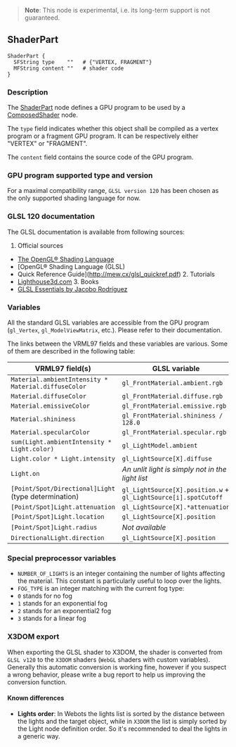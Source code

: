 > **Note**: This node is experimental, i.e. its long-term support is not guaranteed.

## ShaderPart

```
ShaderPart {
  SFString type    ""   # {"VERTEX, FRAGMENT"}
  MFString content ""   # shader code
}
```

### Description

The [ShaderPart](#shaderpart) node defines a GPU program to be used by a [ComposedShader](composedshader.md) node.

The `type` field indicates whether this object shall be compiled as a vertex program or a fragment GPU program.
It can be respectively either "VERTEX" or "FRAGMENT".

The `content` field contains the source code of the GPU program.

### GPU program supported type and version

For a maximal compatibility range, `GLSL version 120` has been chosen as the only supported shading language for now.

### GLSL 120 documentation

The GLSL documentation is available from following sources:

1. Official sources
- [The OpenGL® Shading Language](https://www.opengl.org/registry/doc/GLSLangSpec.Full.1.20.8.pdf)
- [OpenGL® Shading Language (GLSL)
- Quick Reference Guide](http://mew.cx/glsl_quickref.pdf) 2.
Tutorials
- [Lighthouse3d.com](http://www.lighthouse3d.com/tutorials/glsl-12-tutorial/) 3.
Books
- [GLSL Essentials by Jacobo Rodríguez](https://www.amazon.com/GLSL-Essentials-Jacobo-Rodr%C3%ADguez/dp/1849698007)

### Variables

All the standard GLSL variables are accessible from the GPU program (`gl_Vertex`, `gl_ModelViewMatrix`, etc.).
Please refer to their documentation.

The links between the VRML97 fields and these variables are various.
Some of them are described in the following table:

| VRML97 field(s)                                      | GLSL variable                                                   |
| ---------------------------------------------------- | --------------------------------------------------------------- |
| `Material.ambientIntensity * Material.diffuseColor`  | `gl_FrontMaterial.ambient.rgb`                                  |
| `Material.diffuseColor`                              | `gl_FrontMaterial.diffuse.rgb`                                  |
| `Material.emissiveColor`                             | `gl_FrontMaterial.emissive.rgb`                                 |
| `Material.shininess`                                 | `gl_FrontMaterial.shininess / 128.0`                            |
| `Material.specularColor`                             | `gl_FrontMaterial.specular.rgb`                                 |
| `sum(Light.ambientIntensity * Light.color)`          | `gl_LightModel.ambient`                                         |
| `Light.color * Light.intensity`                      | `gl_LightSource[X].diffuse`                                     |
| `Light.on`                                           | *An unlit light is simply not in the light list*                |
| `[Point/Spot/Directional]Light` (type determination) | `gl_LightSource[X].position.w` + `gl_LightSource[i].spotCutoff` |
| `[Point/Spot]Light.attenuation`                      | `gl_LightSource[X].*attenuation`                                |
| `[Point/Spot]Light.location`                         | `gl_LightSource[X].position`                                    |
| `[Point/Spot]Light.radius`                           | *Not available*                                                 |
| `DirectionalLight.direction`                         | `gl_LightSource[X].position`                                    |

### Special preprocessor variables

- `NUMBER_OF_LIGHTS` is an integer containing the number of lights affecting the material.
This constant is particularly useful to loop over the lights.
- `FOG_TYPE` is an integer matching with the current fog type:
- `0` stands for no fog
- `1` stands for an exponential fog
- `2` stands for an exponential2 fog
- `3` stands for a linear fog

### X3DOM export

When exporting the GLSL shader to X3DOM, the shader is converted from `GLSL v120` to the `X3DOM` shaders (`WebGL` shaders with custom variables).
Generally this automatic conversion is working fine, however if you suspect a wrong behavior, please write a bug report to help us improving the conversion function.

#### Known differences

- **Lights order**: In Webots the lights list is sorted by the distance between the lights and the target object, while in `X3DOM` the list is simply sorted by the Light node definition order.
So it's recommended to deal the lights in a generic way.
